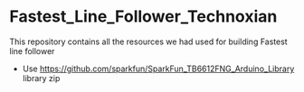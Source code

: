 # Fastest_Line_Follower_Technoxian
This repository contains all the resources we had used for building Fastest line follower
- Use https://github.com/sparkfun/SparkFun_TB6612FNG_Arduino_Library library zip
